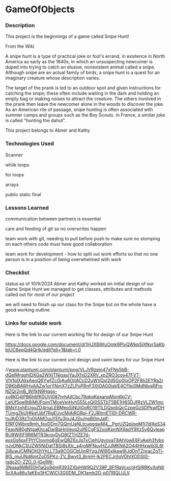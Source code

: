 # GameOfObjects

### Description
This project is the beginnings of a game called Snipe Hunt!

From the Wiki

A snipe hunt is a type of practical joke or fool's errand, in existence in North America as early as the 1840s, in which an unsuspecting newcomer is duped into trying to catch an elusive, nonexistent animal called a snipe. Although snipe are an actual family of birds, a snipe hunt is a quest for an imaginary creature whose description varies.

The target of the prank is led to an outdoor spot and given instructions for catching the snipe; these often include waiting in the dark and holding an empty bag or making noises to attract the creature. The others involved in the prank then leave the newcomer alone in the woods to discover the joke. As an American rite of passage, snipe hunting is often associated with summer camps and groups such as the Boy Scouts. In France, a similar joke is called "hunting the dahut".

This project belongs to Abner and Kathy

### Technologies Used
Scanner

while loops

for loops

arrays

public static final



### Lessons Learned
communication between partners is essential

care and feeding of git so no overwrites happen

team work with git, needing to pull before push to make sure no stomping on each others code
must have good collaboration

team work for development - how to split out work efforts so that no one person is in a position
of being overwhelmed with work


### Checklist

status as of 10/9/2024
Abner and Kathy worked on initial design of our Game Snipe Hunt
we managed to get classes, attributes and methods called out for most of our project

we will need to finish up our class for the Snipe but on the whole have a good working outline
 
### Links for outside work
Here is the link to our current working file for design of our Snipe Hunt

https://docs.google.com/document/d/1HJXB8jtuOmk9PlvQWkpSjXNyrSaKbbjUC6epQd4Qrlk/edit?pli=1&tab=t.0


Here is the link to our current uml design and swim lanes for our Snipe Hunt

//www.plantuml.com/plantuml/png/VLJVRzem47xFNs5bB-dQelMrgghIDXGa2WXITNjqasjYaJXfxD2XRV_xpZRO3coy47FVT-VlVfplXAIjxAeoQ6YwfZcGjAu6OitACcD2uWVQxI2d5Go0IoOP2F8h2EYRa2rD9KbBAWHvAAZw1orYNmX7zZLPoPRnF3XtOAG0iaVE4Cf1pj0MdNbqiRFroNZQr2mB_WI1kN9Hqgs-xv8KG4jPB6h6fK0UVj087nrhAjICbc7RqkqKqxanqMxn6kCV-LelUf5qe9t8iMUFpimTMceVmHyh555LsQI0SSTbT5BE1H6SDJfRzVLZW1mcBMsYzxhEUguZD4maLEBMepSiNUiGoRO19TILDQsnbQcCzpeGzSDPkwfDHTUmgZkUHNqfJibf7RgEUycMiAiRGRpj-F2JRltmETl0I-DRCWR-tvJAjD39zTn0ljAMOuuYEfu3IoJ4JSvJnpB0mJatf-EfRF0Wbrq9mh_feyDDm7QQmUaNLtcuqggwM4__PgrUZQpjjsqM1j7dlXeS34FeavN80gNtgaKhcaDarBaHnVeyq2ulfECgFS2xoiKpnNX9adY9Xz5y6QyIeapBU9WifiF9R6MTR3krqyDyD8fZTHZE7d-exsGs6pxFPtYCloymq6gEwQBZ6xJpTxCjehUgvovaT8AtVowE6FvAeih3fybsnJvDNkCSUZW5NjDatTBSj8sXIc_s4roMFNuyHZJJMKNA2O44HHxwjb3L6t2i8uwJCMNOH2tYhLL73a9COGCbUjnRYzgJWl8Sxlkaw9IJdOnTZnracZoTl-BlS_muUNd6mtZoD5PKz-ZV_Bwyt3_8rmH-Ik2PECJrilqVDhlXODSt0-igdo2O-ZZO_0-lGe9W-3Nqaa9MM50H1aQo9dmR393ZXbjHW9Q2V39P_8FfRaVcxctjHSIRRKvXqN65cXAu86u1aKEp3HCWICt3G0DM_DK1amb2G-p07IRQLULV

